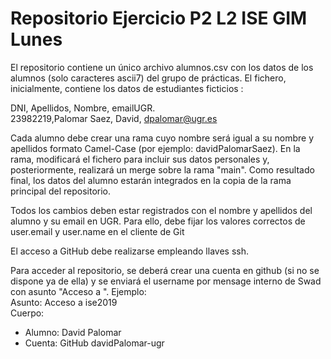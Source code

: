 # Repositorio Ejercicio P2 L2 ISE GIM Lunes
El repositorio contiene un único archivo alumnos.csv con los datos de los alumnos (solo caracteres ascii7) del grupo de prácticas. El fichero, inicialmente, contiene los datos de estudiantes ficticios : 

DNI, Apellidos, Nombre, emailUGR. <br/>
23982219,Palomar Saez, David, dpalomar@ugr.es

Cada alumno debe crear una rama cuyo nombre será igual a su nombre y apellidos formato Camel-Case (por ejemplo: davidPalomarSaez). En la rama, modificará el fichero para incluir sus datos personales y, posteriormente, realizará un merge sobre la rama "main". Como resultado final, los datos del alumno estarán integrados en la copia de la rama principal del repositorio. 

Todos los cambios deben estar registrados con el nombre y apellidos del alumno y su email en UGR. Para ello, debe fijar los valores correctos de user.email y user.name en el cliente de Git  

El acceso a GitHub debe realizarse empleando llaves ssh. 

Para acceder al repositorio, se deberá crear una cuenta en github (si no se dispone ya de ella) y se enviará el username por mensage interno de Swad con asunto "Acceso a <nombre repositorio>". Ejemplo:   
Asunto: Acceso a ise2019<br/>
Cuerpo: <br/> 
* Alumno: David Palomar<br/>
* Cuenta: GitHub davidPalomar-ugr

